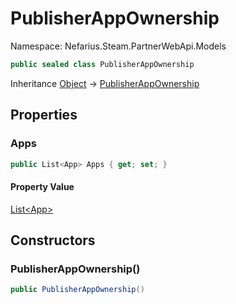 # PublisherAppOwnership

Namespace: Nefarius.Steam.PartnerWebApi.Models

```csharp
public sealed class PublisherAppOwnership
```

Inheritance [Object](https://docs.microsoft.com/en-us/dotnet/api/system.object) → [PublisherAppOwnership](./nefarius.steam.partnerwebapi.models.publisherappownership.md)

## Properties

### <a id="properties-apps"/>**Apps**

```csharp
public List<App> Apps { get; set; }
```

#### Property Value

[List&lt;App&gt;](https://docs.microsoft.com/en-us/dotnet/api/system.collections.generic.list-1)<br>

## Constructors

### <a id="constructors-.ctor"/>**PublisherAppOwnership()**

```csharp
public PublisherAppOwnership()
```
